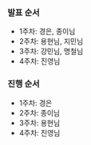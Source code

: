 ### 발표 순서

-   1주차: 경은, 종이님
-   2주차: 용현님, 지민님
-   3주차: 강민님, 명철님
-   4주차: 진영님

### 진행 순서

- 1주차: 경은
- 2주차: 종이님
- 3주차: 용현님
- 4주차: 진영님
